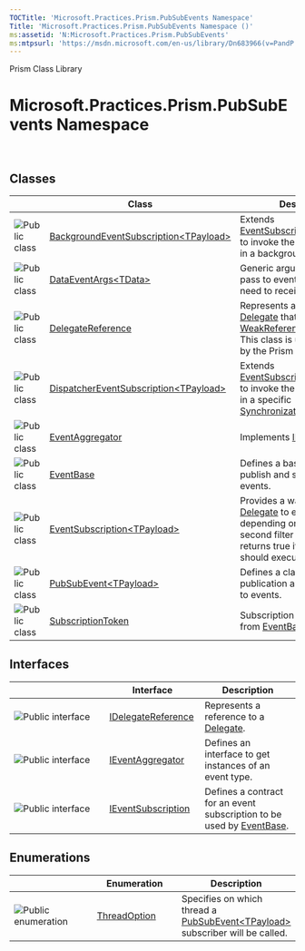 ```yaml
---
TOCTitle: 'Microsoft.Practices.Prism.PubSubEvents Namespace'
Title: 'Microsoft.Practices.Prism.PubSubEvents Namespace ()'
ms:assetid: 'N:Microsoft.Practices.Prism.PubSubEvents'
ms:mtpsurl: 'https://msdn.microsoft.com/en-us/library/Dn683966(v=PandP.50)'
---
```


Prism Class Library

# Microsoft.Practices.Prism.PubSubEvents Namespace

 
## Classes

<span id="classToggle"></span>
<table>
<colgroup>
<col width="33%" />
<col width="33%" />
<col width="33%" />
</colgroup>
<thead>
<tr class="header">
<th> </th>
<th>Class</th>
<th>Description</th>
</tr>
</thead>
<tbody>
<tr class="odd">
<td><img src="https://msdn.microsoft.com/en-us/Dn683966.pubclass(en-us,PandP.50).gif" title="Public class" /></td>
<td><a href="https://msdn.microsoft.com/en-us/library/dn683933(v=pandp.50)">BackgroundEventSubscription&lt;TPayload&gt;</a></td>
<td><div class="summary">
Extends <a href="https://msdn.microsoft.com/en-us/library/dn683956(v=pandp.50)">EventSubscription&lt;TPayload&gt;</a> to invoke the <a href="https://msdn.microsoft.com/en-us/library/dn736296(v=pandp.50)">Action</a> delegate in a background thread.
</div></td>
</tr>
<tr class="even">
<td><img src="https://msdn.microsoft.com/en-us/Dn683966.pubclass(en-us,PandP.50).gif" title="Public class" /></td>
<td><a href="https://msdn.microsoft.com/en-us/library/dn736191(v=pandp.50)">DataEventArgs&lt;TData&gt;</a></td>
<td><div class="summary">
Generic arguments class to pass to event handlers that need to receive data.
</div></td>
</tr>
<tr class="odd">
<td><img src="https://msdn.microsoft.com/en-us/Dn683966.pubclass(en-us,PandP.50).gif" title="Public class" /></td>
<td><a href="https://msdn.microsoft.com/en-us/library/microsoft.practices.prism.pubsubevents.delegatereference(v=pandp.50)">DelegateReference</a></td>
<td><div class="summary">
Represents a reference to a <a href="http://msdn.microsoft.com/en-us/library/y22acf51">Delegate</a> that may contain a <a href="http://msdn.microsoft.com/en-us/library/hbh8w2zd">WeakReference</a> to the target. This class is used internally by the Prism Library.
</div></td>
</tr>
<tr class="even">
<td><img src="https://msdn.microsoft.com/en-us/Dn683966.pubclass(en-us,PandP.50).gif" title="Public class" /></td>
<td><a href="https://msdn.microsoft.com/en-us/library/dn736239(v=pandp.50)">DispatcherEventSubscription&lt;TPayload&gt;</a></td>
<td><div class="summary">
Extends <a href="https://msdn.microsoft.com/en-us/library/dn683956(v=pandp.50)">EventSubscription&lt;TPayload&gt;</a> to invoke the <a href="https://msdn.microsoft.com/en-us/library/dn736296(v=pandp.50)">Action</a> delegate in a specific <a href="http://msdn.microsoft.com/en-us/library/wx31754f">SynchronizationContext</a>.
</div></td>
</tr>
<tr class="odd">
<td><img src="https://msdn.microsoft.com/en-us/Dn683966.pubclass(en-us,PandP.50).gif" title="Public class" /></td>
<td><a href="https://msdn.microsoft.com/en-us/library/microsoft.practices.prism.pubsubevents.eventaggregator(v=pandp.50)">EventAggregator</a></td>
<td><div class="summary">
Implements <a href="https://msdn.microsoft.com/en-us/library/microsoft.practices.prism.pubsubevents.ieventaggregator(v=pandp.50)">IEventAggregator</a>.
</div></td>
</tr>
<tr class="even">
<td><img src="https://msdn.microsoft.com/en-us/Dn683966.pubclass(en-us,PandP.50).gif" title="Public class" /></td>
<td><a href="https://msdn.microsoft.com/en-us/library/microsoft.practices.prism.pubsubevents.eventbase(v=pandp.50)">EventBase</a></td>
<td><div class="summary">
Defines a base class to publish and subscribe to events.
</div></td>
</tr>
<tr class="odd">
<td><img src="https://msdn.microsoft.com/en-us/Dn683966.pubclass(en-us,PandP.50).gif" title="Public class" /></td>
<td><a href="https://msdn.microsoft.com/en-us/library/dn683956(v=pandp.50)">EventSubscription&lt;TPayload&gt;</a></td>
<td><div class="summary">
Provides a way to retrieve a <a href="http://msdn.microsoft.com/en-us/library/y22acf51">Delegate</a> to execute an action depending on the value of a second filter predicate that returns true if the action should execute.
</div></td>
</tr>
<tr class="even">
<td><img src="https://msdn.microsoft.com/en-us/Dn683966.pubclass(en-us,PandP.50).gif" title="Public class" /></td>
<td><a href="https://msdn.microsoft.com/en-us/library/dn736103(v=pandp.50)">PubSubEvent&lt;TPayload&gt;</a></td>
<td><div class="summary">
Defines a class that manages publication and subscription to events.
</div></td>
</tr>
<tr class="odd">
<td><img src="https://msdn.microsoft.com/en-us/Dn683966.pubclass(en-us,PandP.50).gif" title="Public class" /></td>
<td><a href="https://msdn.microsoft.com/en-us/library/microsoft.practices.prism.pubsubevents.subscriptiontoken(v=pandp.50)">SubscriptionToken</a></td>
<td><div class="summary">
Subscription token returned from <a href="https://msdn.microsoft.com/en-us/library/microsoft.practices.prism.pubsubevents.eventbase(v=pandp.50)">EventBase</a> on subscribe.
</div></td>
</tr>
</tbody>
</table>

## Interfaces

<span id="interfaceToggle"></span>
<table>
<colgroup>
<col width="33%" />
<col width="33%" />
<col width="33%" />
</colgroup>
<thead>
<tr class="header">
<th> </th>
<th>Interface</th>
<th>Description</th>
</tr>
</thead>
<tbody>
<tr class="odd">
<td><img src="https://msdn.microsoft.com/en-us/Dn683966.pubinterface(en-us,PandP.50).gif" title="Public interface" /></td>
<td><a href="https://msdn.microsoft.com/en-us/library/microsoft.practices.prism.pubsubevents.idelegatereference(v=pandp.50)">IDelegateReference</a></td>
<td><div class="summary">
Represents a reference to a <a href="http://msdn.microsoft.com/en-us/library/y22acf51">Delegate</a>.
</div></td>
</tr>
<tr class="even">
<td><img src="https://msdn.microsoft.com/en-us/Dn683966.pubinterface(en-us,PandP.50).gif" title="Public interface" /></td>
<td><a href="https://msdn.microsoft.com/en-us/library/microsoft.practices.prism.pubsubevents.ieventaggregator(v=pandp.50)">IEventAggregator</a></td>
<td><div class="summary">
Defines an interface to get instances of an event type.
</div></td>
</tr>
<tr class="odd">
<td><img src="https://msdn.microsoft.com/en-us/Dn683966.pubinterface(en-us,PandP.50).gif" title="Public interface" /></td>
<td><a href="https://msdn.microsoft.com/en-us/library/microsoft.practices.prism.pubsubevents.ieventsubscription(v=pandp.50)">IEventSubscription</a></td>
<td><div class="summary">
Defines a contract for an event subscription to be used by <a href="https://msdn.microsoft.com/en-us/library/microsoft.practices.prism.pubsubevents.eventbase(v=pandp.50)">EventBase</a>.
</div></td>
</tr>
</tbody>
</table>

## Enumerations

<span id="enumerationToggle"></span>
<table>
<colgroup>
<col width="33%" />
<col width="33%" />
<col width="33%" />
</colgroup>
<thead>
<tr class="header">
<th> </th>
<th>Enumeration</th>
<th>Description</th>
</tr>
</thead>
<tbody>
<tr class="odd">
<td><img src="https://msdn.microsoft.com/en-us/Dn683966.pubenumeration(en-us,PandP.50).gif" title="Public enumeration" /></td>
<td><a href="https://msdn.microsoft.com/en-us/library/microsoft.practices.prism.pubsubevents.threadoption(v=pandp.50)">ThreadOption</a></td>
<td><div class="summary">
Specifies on which thread a <a href="https://msdn.microsoft.com/en-us/library/dn736103(v=pandp.50)">PubSubEvent&lt;TPayload&gt;</a> subscriber will be called.
</div></td>
</tr>
</tbody>
</table>

